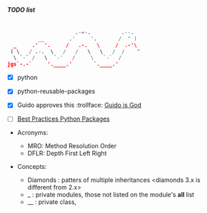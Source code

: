 ##### TODO list

```python

                      .-=-.          .--.
          __        .'     '.       /  " )
  _     .'  '.     /   .-.   \     /  .-'\
 ( \   / .-.  \   /   /   \   \   /  /    ^
  \ `-` /   \  `-'   /     \   `-`  /
jgs`-.-`     '.____.'       `.____.'
```

* [x] python
* [x] python-reusable-packages
* [x] Guido approves this :trollface: [Guido is God](http://www.artima.com/weblogs/viewpost.jsp?thread=211430)
* [ ] [Best Practices Python Packages](https://github.com/obytes/best-practices-python-package)








* Acronyms:
    * MRO: Method Resolution Order
    * DFLR: Depth First Left Right



* Concepts:
    * Diamonds      : patters of multiple inheritances <diamonds 3.x is different from 2.x>
    * _<Modulename> : private modules, those not listed on the module's __all__ list
    * __<Classname> : private class, 